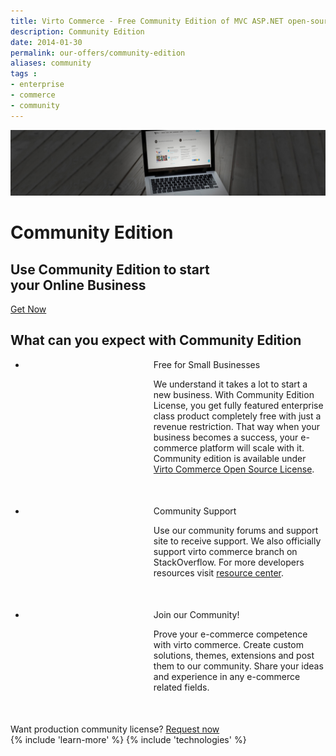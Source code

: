 ```yaml
---
title: Virto Commerce - Free Community Edition of MVC ASP.NET open-source ecommerce framework
description: Community Edition
date: 2014-01-30
permalink: our-offers/community-edition
aliases: community
tags : 
- enterprise
- commerce
- community
---
```

<div class="slider">
	<img alt="" src="../assets/images/bg-community.jpg" class="slider-bg">
	<div class="responsive">
		<div class="slider-info">
			<h1 class="slider-title">Community Edition</h1>
			<h2 class="slider-descr">
				Use Community Edition to start<br>
				your Online Business
			</h2>
			<a class="button fill" href="/contact-us">Get Now</a>
		</div>
	</div>
</div>
<!-- Proposal -->
<div class="proposal __responsive">
	<h2 class="head-title">What can you expect with Community Edition</h2>
	<ul class="list">
		<li class="list-item access" style="padding-left:205px; margin-bottom: 50px;">
			<div class="proposal-ico"></div>
			<p class="proposal-title">Free for Small Businesses</p>
			<p class="proposal-descr">
				We understand it takes a lot to start a new business. With Community Edition License, you get fully featured enterprise class product completely free with just a revenue restriction. That way when your business becomes a success, your e-commerce platform will scale with it. Community edition is available under <a href="/open-source-license">Virto Commerce Open Source License</a>.
			</p>
		</li>
		<li class="list-item community" style="padding-left:205px; margin-bottom: 50px;">
			<div class="proposal-ico"></div>
			<p class="proposal-title">Community Support</p>
			<p class="proposal-descr">
				Use our community forums and support site to receive support. We also
officially support virto commerce branch on StackOverflow. For more
developers resources visit <a href="/resources">resource center</a>.
			</p>
		</li>
		<li class="list-item updates" style="padding-left:205px; margin-bottom: 50px;">
			<div class="proposal-ico"></div>
			<p class="proposal-title">Join our Community!</p>
			<p class="proposal-descr">
				Prove your e-commerce competence  with virto commerce. Create custom
solutions, themes, extensions and post them to our community. Share
your ideas and experience in any e-commerce related fields.
			</p>
		</li>
	</ul>
</div>
<!-- Prices -->
<div class="try-it">
	<span class="try-it-text">Want production community license?</span> <a class="button fill" href="/contact-us">Request now</a>
</div>
{% include 'learn-more' %}
{% include 'technologies' %}